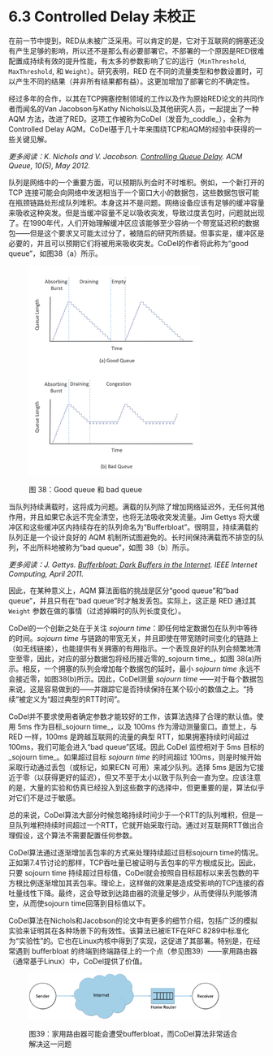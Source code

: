 # 6.3 Controlled Delay 未校正

在前一节中提到，RED从未被广泛采用。可以肯定的是，它对于互联网的拥塞还没有产生足够的影响，所以还不是那么有必要部署它。不部署的一个原因是RED很难配置成持续有效的提升性能，有太多的参数影响了它的运行（`MinThreshold`, `MaxThreshold`, 和 `Weight`）。研究表明，RED 在不同的流量类型和参数设置时，可以产生不同的结果（并非所有结果都有益）。这更加增加了部署它的不确定性。

经过多年的合作，以其在TCP拥塞控制领域的工作以及作为原始RED论文的共同作者而闻名的Van Jacobson与Kathy Nichols以及其他研究人员，一起提出了一种 AQM 方法，改进了RED。这项工作被称为CoDel（发音为_coddle_），全称为Controlled Delay AQM。CoDel基于几十年来围绕TCP和AQM的经验中获得的一些关键见解。

_更多阅读：K. Nichols and V. Jacobson._ [_Controlling Queue Delay_](https://queue.acm.org/detail.cfm?id=2209336)_. ACM Queue, 10(5), May 2012._

队列是网络中的一个重要方面，可以预期队列会时不时堆积。例如，一个新打开的TCP 连接可能会向网络中发送相当于一个窗口大小的数据包，这些数据包很可能在瓶颈链路处形成队列堆积。本身这并不是问题。网络设备应该有足够的缓冲容量来吸收这种突发。但是当缓冲容量不足以吸收突发，导致过度丢包时，问题就出现了。在1990年代，人们开始理解缓冲区应该能够至少容纳一个带宽延迟积的数据包——但是这个要求又可能太过分了，被随后的研究所质疑。但事实是，缓冲区是必要的，并且可以预期它们将被用来吸收突发。CoDel的作者将此称为“good queue”，如图38（a）所示。

<figure><img src="../.gitbook/assets/image (23).png" alt="" width="337"><figcaption><p>图 38：Good queue 和 bad queue</p></figcaption></figure>

当队列持续满载时，这将成为问题。满载的队列除了增加网络延迟外，无任何其他作用，并且如果它永远不完全清空，也将无法吸收突发流量。Jim Gettys 将大缓冲区和这些缓冲区内持续存在的队列命名为“Bufferbloat”。很明显，持续满载的队列正是一个设计良好的 AQM 机制所试图避免的。长时间保持满载而不排空的队列，不出所料地被称为“bad queue”，如图 38（b）所示。

_更多阅读：J. Gettys._ [_Bufferbloat: Dark Buffers in the Internet_](https://ieeexplore.ieee.org/document/5755608)_. IEEE Internet Computing, April 2011._

因此，在某种意义上，AQM 算法面临的挑战是区分“good queue”和“bad queue”，并且只有在“bad queue”时才触发丢包。实际上，这正是 RED 通过其 `Weight` 参数在做的事情（过滤掉瞬时的队列长度变化）。

CoDel的一个创新之处在于关注 _sojourn time_：即任何给定数据包在队列中等待的时间。_sojourn time_ 与链路的带宽无关，并且即使在带宽随时间变化的链路上（如无线链接），也能提供有关拥塞的有用指示。一个表现良好的队列会频繁地清空至零，因此，对应的部分数据包将经历接近零的_sojourn time_，如图 38(a)所示。相反，一个拥塞的队列会增加每个数据包的延时，最小 _sojourn time_ 永远不会接近零，如图38(b)所示。因此，CoDel测量 _sojourn time_ ——对于每个数据包来说，这是容易做到的——并跟踪它是否持续保持在某个较小的数值之上。“持续”被定义为“超过典型的RTT时间”。

CoDel并不要求使用者确定参数才能较好的工作，该算法选择了合理的默认值。使用 5ms 作为目标_sojourn time_，以及 100ms 作为滑动测量窗口。直觉上，与 RED 一样，100ms 是跨越互联网的流量的典型 RTT，如果拥塞持续时间超过 100ms，我们可能会进入“bad queue”区域。因此 CoDel 监控相对于 5ms 目标的_sojourn time_。如果超过目标 _sojourn time_ 的时间超过 100ms，则是时候开始采取行动通过丢包（或标记，如果ECN 可用）来减少队列。选择 5ms 是因为它接近于零（以获得更好的延迟），但又不至于太小以致于队列会一直为空。应该注意的是，大量的实验和仿真已经投入到这些数字的选择中，但更重要的是，算法似乎对它们不是过于敏感。

总的来说，CoDel算法大部分时候忽略持续时间少于一个RTT的队列堆积，但是一旦队列堆积持续时间超过一个RTT，它就开始采取行动。通过对互联网RTT做出合理假设，这个算法不需要配置任何参数。

CoDel算法通过逐渐增加丢包率的方式来处理持续超过目标sojourn time的情况。正如第7.4节讨论的那样，TCP吞吐量已被证明与丢包率的平方根成反比。因此，只要 sojourn time 持续超过目标值，CoDel就会按照自目标超标以来丢包数的平方根比例逐渐增加其丢包率。理论上，这样做的效果是造成受影响的TCP连接的吞吐量线性下降。最终，这会导致到达路由器的流量足够少，从而使得队列能够清空，从而使sojourn time回落到目标值以下。

CoDel算法在Nichols和Jacobson的论文中有更多的细节介绍，包括广泛的模拟实验来证明其在各种场景下的有效性。该算法已被IETF在RFC 8289中标准化为“实验性”的。它也在Linux内核中得到了实现，这促进了其部署。特别是，在经常遇到 bufferbloat 的终端到终端路径上的一个点（参见图39）——家用路由器（通常基于Linux）中，CoDel提供了价值。

<figure><img src="../.gitbook/assets/image (1) (1) (1).png" alt="" width="375"><figcaption><p>图39：家用路由器可能会遭受bufferbloat，而CoDel算法非常适合解决这一问题</p></figcaption></figure>

